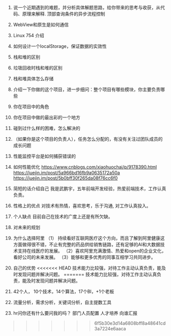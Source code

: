 1. 说一个近期遇到的难题，并分析具体解题思路，给你带来的思考与收获，从代码、原理来解释.
顶部查询条件的异步流程控制
2. WebView和原生是如何通信
3. Linux 754 介绍
4. 如何设计一个localStorage，保证数据的实效性
5. 栈和堆的区别
6. 垃圾回收时栈和堆的区别
7. 栈和堆具体怎么存储
8. 介绍一下你做的这个项目，进一步细问：整个项目有哪些模块，你主要负责哪些
9. 你在项目中的角色
10. 你在项目中做的最出彩的一个地方
11. 碰到过什么样的困难，怎么解决的
12. （如果你是这个项目的负责人），任务怎么分配的，有没有关注过团队成员的成长问题
13. 性能监控平台是如何捕获错误的
14. 如何性能优化
https://www.cnblogs.com/xiaohuochai/p/9178390.html
https://juejin.im/post/5a966bd16fb9a0635172a50a
https://juejin.im/post/5b0bff30f265da08f76cc6f0


1. 简短的话介绍自己
我是武鹏宇，五年前端开发经验，热爱前端技术，工作认真负责。

2. 性格上的优点
对技术有热情，喜欢思考，乐于沟通, 对工作认真投入。

3. 个人缺点
目前自己在技术的广度上还是有所欠缺。

4. 对未来的规划

5. 为什么选择阿里
（1） 持续看好互联网医疗这个方向，而且了解到阿里健康这方面做得很不错，不止有完整的药品供给销售链路，还有足够的AI和大数据技术支持在线医疗的发展。
（2）喜欢阿里充满激情、热爱和open的企业文化，看好公司的未来发展。
（3）能够和更多优秀的同事互相学习共同进步。

6. 自己的优势
<<<<<<< HEAD
技术能力比较强，对待工作主动认真负责，能及时发现问题并解决问题。
=======
技术能力比较强，对待工作主动认真负责，能及时发现问题并解决问题。

7. 42个人， 10个技术，14个算法，17个BI，+1个老板

8. 流量分析，需求分析，关键词分析，自主提数工具

9. hr问你还有什么要问我的吗？
部门人员配置
人才培养
向谁汇报
>>>>>>> 6f5b30e3d14a6808bff8a48641cd3a7224e6aaca
